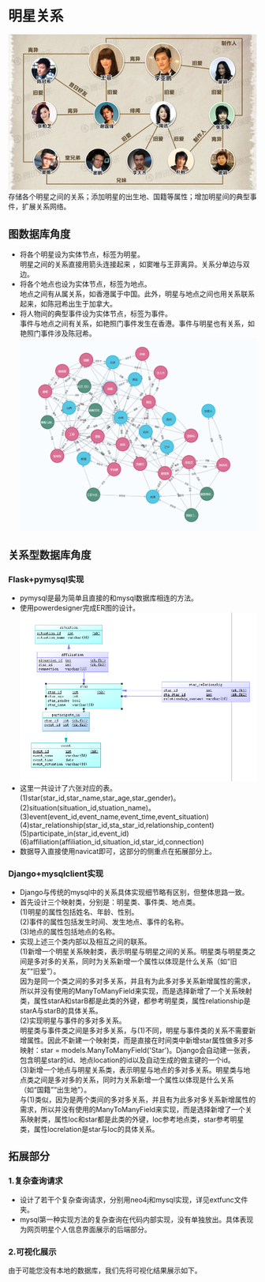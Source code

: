 # 明星关系
![明星关系](./src/stars.png)  
存储各个明星之间的关系；添加明星的出生地、国籍等属性；增加明星间的典型事件，扩展关系网络。

## 图数据库角度

- 将各个明星设为实体节点，标签为明星。  
明星之间的关系直接用箭头连接起来  ，如窦唯与王菲离异。关系分单边与双边。  
- 将各个地点也设为实体节点，标签为地点。  
地点之间有从属关系，如香港属于中国。此外，明星与地点之间也用关系联系起来，如陈冠希出生于加拿大。    
- 将人物间的典型事件设为实体节点，标签为事件。  
事件与地点之间有关系，如艳照门事件发生在香港。事件与明星也有关系，如艳照门事件涉及陈冠希。
![示意图](./src/neo4j.png)

## 关系型数据库角度
### Flask+pymysql实现
- pymysql是最为简单且直接的和mysql数据库相连的方法。
- 使用powerdesigner完成ER图的设计。
![示意图](./src/ER图.png)
- 这里一共设计了六张对应的表。
(1)star(star_id,star_name,star_age,star_gender)。
(2)situation(situation_id,stuation_name)。
(3)event(event_id,event_name,event_time,event_situation)
(4)star_relationship(star_id,sta_star_id,relationship_content)
(5)participate_in(star_id,event_id)
(6)affiliation(affiliation_id,situation_id,star_id,connection)
- 数据导入直接使用navicat即可，这部分的侧重点在拓展部分上。
### Django+mysqlclient实现
- Django与传统的mysql中的关系具体实现细节略有区别，但整体思路一致。
- 首先设计三个映射类，分别是：明星类、事件类、地点类。    
(1)明星的属性包括姓名、年龄、性别。    
(2)事件的属性包括发生时间、发生地点、事件的名称。   
(3)地点的属性包括地点的名称。
- 实现上述三个类内部以及相互之间的联系。   
(1)新增一个明星关系映射类，表示明星与明星之间的关系。明星类与明星类之间是多对多的关系，同时为关系新增一个属性以体现是什么关系（如“旧友”“旧爱”）。   
因为是同一个类之间的多对多关系，并且有为此多对多关系新增属性的需求，所以并没有使用的ManyToManyField来实现，而是选择新增了一个关系映射类，属性starA和starB都是此类的外键，都参考明星类，属性relationship是starA与starB的具体关系。   
(2)实现明星与事件的多对多关系。  
明星类与事件类之间是多对多关系，与(1)不同，明星与事件类的关系不需要新增属性。因此不新建一个映射类，而是直接在时间类中新增star属性做多对多映射：star = models.ManyToManyField('Star')。Django会自动建一张表，包含明星star的id、地点location的id以及自动生成的做主键的一个id。  
(3)新增一个地点与明星关系类，表示明星与地点的多对多关系。明星类与地点类之间是多对多的关系，同时为关系新增一个属性以体现是什么关系（如“国籍”“出生地”）。  
与(1)类似，因为是两个类间的多对多关系，并且有为此多对多关系新增属性的需求，所以并没有使用的ManyToManyField来实现，而是选择新增了一个关系映射类，属性loc和star都是此类的外键，loc参考地点类，star参考明星类，属性locrelation是star与loc的具体关系。   

## 拓展部分
### 1.复杂查询请求
- 设计了若干个复杂查询请求，分别用neo4j和mysql实现，详见extfunc文件夹。
- mysql第一种实现方法的复杂查询在代码内部实现，没有单独放出。具体表现为网页明星个人信息界面展示的后端部分。
### 2.可视化展示
由于可能您没有本地的数据库，我们先将可视化结果展示如下。
